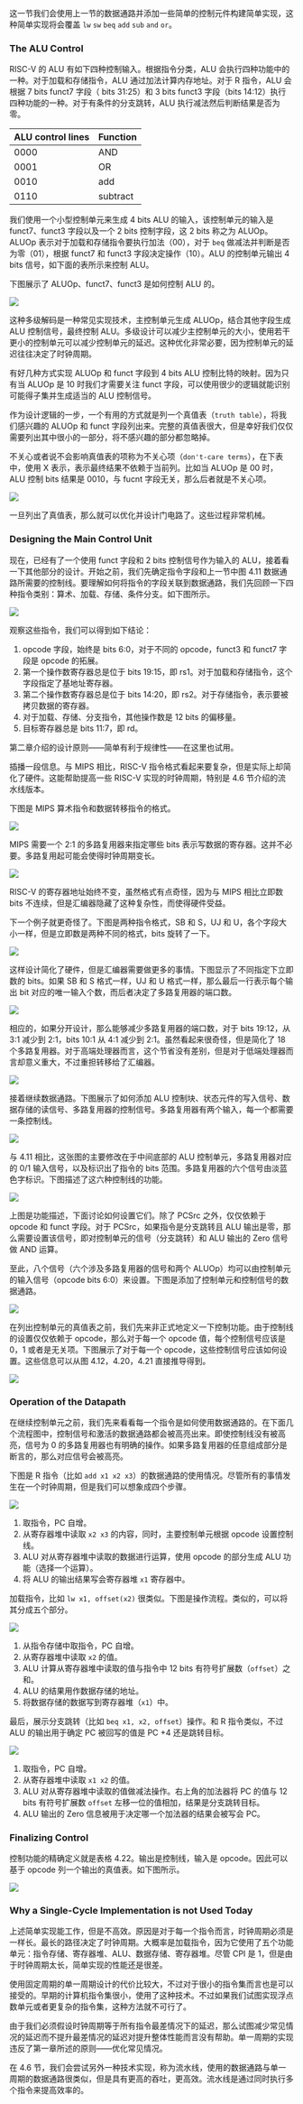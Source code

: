 这一节我们会使用上一节的数据通路并添加一些简单的控制元件构建简单实现，这种简单实现将会覆盖 `lw` `sw` `beq` `add` `sub` `and` `or`。

### The ALU Control
RISC-V 的 ALU 有如下四种控制输入。根据指令分类，ALU 会执行四种功能中的一种。对于加载和存储指令，ALU 通过加法计算内存地址。对于 R 指令，ALU 会根据 7 bits funct7 字段（ bits 31:25）和 3 bits funct3 字段（bits 14:12）执行四种功能的一种。对于有条件的分支跳转，ALU 执行减法然后判断结果是否为零。

| ALU control lines | Function |
|--|--|
| 0000 | AND |
| 0001 | OR |
| 0010 | add |
| 0110 | subtract |

我们使用一个小型控制单元来生成 4 bits ALU 的输入，该控制单元的输入是 funct7、funct3 字段以及一个 2 bits 控制字段，这 2 bits 称之为 ALUOp。ALUOp 表示对于加载和存储指令要执行加法（00），对于 `beq` 做减法并判断是否为零（01），根据 funct7 和 funct3 字段决定操作（10）。ALU 的控制单元输出 4 bits 信号，如下面的表所示来控制 ALU。

下图展示了 ALUOp、funct7、funct3 是如何控制 ALU 的。

![](0401.png)

这种多级解码是一种常见实现技术，主控制单元生成 ALUOp，结合其他字段生成 ALU 控制信号，最终控制 ALU。多级设计可以减少主控制单元的大小，使用若干更小的控制单元可以减少控制单元的延迟。这种优化非常必要，因为控制单元的延迟往往决定了时钟周期。

有好几种方式实现 ALUOp 和 funct 字段到 4 bits ALU 控制比特的映射。因为只有当 ALUOp 是 10 时我们才需要关注 funct 字段，可以使用很少的逻辑就能识别可能得子集并生成适当的 ALU 控制信号。

作为设计逻辑的一步，一个有用的方式就是列一个真值表（`truth table`），将我们感兴趣的 ALUOp 和 funct 字段列出来。完整的真值表很大，但是幸好我们仅仅需要列出其中很小的一部分，将不感兴趣的部分都忽略掉。

不关心或者说不会影响真值表的项称为不关心项（`don't-care terms`），在下表中，使用 X 表示，表示最终结果不依赖于当前列。比如当 ALUOp 是 00 时，ALU 控制 bits 结果是 0010，与 fucnt 字段无关，那么后者就是不关心项。

![](0402.png)

一旦列出了真值表，那么就可以优化并设计门电路了。这些过程非常机械。

### Designing the Main Control Unit
现在，已经有了一个使用 funct 字段和 2 bits 控制信号作为输入的 ALU，接着看一下其他部分的设计。开始之前，我们先确定指令字段和上一节中图 4.11 数据通路所需要的控制线。要理解如何将指令的字段关联到数据通路，我们先回顾一下四种指令类别：算术、加载、存储、条件分支。如下图所示。

![](0403.png)

观察这些指令，我们可以得到如下结论：

1. opcode 字段，始终是 bits 6:0，对于不同的 opcode，funct3 和 funct7 字段是 opcode 的拓展。
2. 第一个操作数寄存器总是位于 bits 19:15，即 rs1。对于加载和存储指令，这个字段指定了基地址寄存器。
3. 第二个操作数寄存器总是位于 bits 14:20，即 rs2。对于存储指令，表示要被拷贝数据的寄存器。
4. 对于加载、存储、分支指令，其他操作数是 12 bits 的偏移量。
5. 目标寄存器总是 bits  11:7，即 rd。

第二章介绍的设计原则——简单有利于规律性——在这里也试用。

插播一段信息。与 MIPS 相比，RISC-V 指令格式看起来要复杂，但是实际上却简化了硬件。这能帮助提高一些 RISC-V 实现的时钟周期，特别是 4.6 节介绍的流水线版本。

下图是 MIPS 算术指令和数据转移指令的格式。

![](0404.png)

MIPS 需要一个 2:1 的多路复用器来指定哪些 bits 表示写数据的寄存器。这并不必要。多路复用起可能会使得时钟周期变长。

![](0405.png)

RISC-V 的寄存器地址始终不变，虽然格式有点奇怪，因为与 MIPS 相比立即数 bits 不连续，但是汇编器隐藏了这种复杂性，而使得硬件受益。

下一个例子就更奇怪了。下图是两种指令格式，SB 和 S，UJ 和 U，各个字段大小一样，但是立即数是两种不同的格式，bits 旋转了一下。

![](0406.png)

这样设计简化了硬件，但是汇编器需要做更多的事情。下图显示了不同指定下立即数的 bits。如果 SB 和 S 格式一样，UJ 和 U 格式一样，那么最后一行表示每个输出 bit 对应的唯一输入个数，而后者决定了多路复用器的端口数。

![](0407.png)

相应的，如果分开设计，那么能够减少多路复用器的端口数，对于 bits 19:12，从 3:1 减少到 2:1，bits 10:1 从 4:1 减少到 2:1。虽然看起来很奇怪，但是简化了 18 个多路复用器。对于高端处理器而言，这个节省没有差别，但是对于低端处理器而言却意义重大，不过重担转移给了汇编器。

![](0408.png)

接着继续数据通路。下图展示了如何添加 ALU 控制块、状态元件的写入信号、数据存储的读信号、多路复用器的控制信号。多路复用器有两个输入，每一个都需要一条控制线。

![](0409.png)

与 4.11 相比，这张图的主要修改在于中间底部的 ALU 控制单元，多路复用器对应的 0/1 输入信号，以及标识出了指令的 bits 范围。多路复用器的六个信号由淡蓝色字标识。下图描述了这六种控制线的功能。

![](0410.png)

上图是功能描述，下面讨论如何设置它们。除了 PCSrc 之外，仅仅依赖于 opcode 和 funct 字段。对于 PCSrc，如果指令是分支跳转且 ALU 输出是零，那么需要设置该信号，即对控制单元的信号（分支跳转）和 ALU 输出的 Zero 信号做 AND 运算。

至此，八个信号（六个涉及多路复用器的信号和两个 ALUOp）均可以由控制单元的输入信号（opcode bits 6:0）来设置。下图是添加了控制单元和控制信号的数据通路。

![](0411.png)

在列出控制单元的真值表之前，我们先来非正式地定义一下控制功能。由于控制线的设置仅仅依赖于 opcode，那么对于每一个 opcode 值，每个控制信号应该是 0，1 或者是无关项。下图展示了对于每一个 opcode，这些控制信号应该如何设置。这些信息可以从图 4.12，4.20，4.21 直接推导得到。

![](0412.png)

### Operation of the Datapath
在继续控制单元之前，我们先来看看每一个指令是如何使用数据通路的。在下面几个流程图中，控制信号和激活的数据通路都会被高亮出来。即使控制线没有被高亮，信号为 0 的多路复用器也有明确的操作。如果多路复用器的任意组成部分是断言的，那么对应信号会被高亮。

下图是 R 指令（比如 `add x1 x2 x3`）的数据通路的使用情况。尽管所有的事情发生在一个时钟周期，但是我们可以想象成四个步骤。

![](0413.png)

1. 取指令，PC 自增。
2. 从寄存器堆中读取 `x2 x3` 的内容，同时，主要控制单元根据 opcode 设置控制线。
3. ALU 对从寄存器堆中读取的数据进行运算，使用 opcode 的部分生成 ALU 功能（选择一个运算）。
4. 将 ALU 的输出结果写会寄存器堆 `x1` 寄存器中。

加载指令，比如 `lw x1, offset(x2)` 很类似。下图是操作流程。类似的，可以将其分成五个部分。

![](0414.png)

1. 从指令存储中取指令，PC 自增。
2. 从寄存器堆中读取 `x2` 的值。
3. ALU 计算从寄存器堆中读取的值与指令中 12 bits 有符号扩展数（`offset`）之和。
4. ALU 的结果用作数据存储的地址。
5. 将数据存储的数据写到寄存器堆（`x1`）中。

最后，展示分支跳转（比如 `beq x1, x2, offset`）操作。和 R 指令类似，不过 ALU 的输出用于确定 PC 被回写的值是 PC +4 还是跳转目标。

![](0415.png)

1. 取指令，PC 自增。
2. 从寄存器堆中读取 `x1 x2` 的值。
3. ALU 对从寄存器堆中读取的值做减法操作。右上角的加法器将 PC 的值与 12 bits 有符号扩展数 `offset` 左移一位的值相加，结果是分支跳转目标。
4. ALU 输出的 Zero 信息被用于决定哪一个加法器的结果会被写会 PC。

### Finalizing Control
控制功能的精确定义就是表格 4.22。输出是控制线，输入是 opcode。因此可以基于 opcode 列一个输出的真值表。如下图所示。

![](0416.png)

### Why a Single-Cycle Implementation is not Used Today
上述简单实现能工作，但是不高效。原因是对于每一个指令而言，时钟周期必须是一样长。最长的路径决定了时钟周期。大概率是加载指令，因为它使用了五个功能单元：指令存储、寄存器堆、ALU、数据存储、寄存器堆。尽管 CPI 是 1，但是由于时钟周期太长，简单实现的性能还是很差。

使用固定周期的单一周期设计的代价比较大，不过对于很小的指令集而言也是可以接受的。早期的计算机指令集很小，使用了这种技术。不过如果我们试图实现浮点数单元或者更复杂的指令集，这种方法就不可行了。

由于我们必须假设时钟周期等于所有指令最差情况下的延迟，那么试图减少常见情况的延迟而不提升最差情况的延迟对提升整体性能而言没有帮助。单一周期的实现违反了第一章所述的原则——优化常见情况。

在 4.6 节，我们会尝试另外一种技术实现，称为流水线，使用的数据通路与单一周期的数据通路很类似，但是具有更高的吞吐，更高效。流水线是通过同时执行多个指令来提高效率的。
